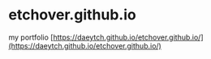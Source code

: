 # etchover.github.io
my portfolio
[https://daeytch.github.io/etchover.github.io/](https://daeytch.github.io/etchover.github.io/)
